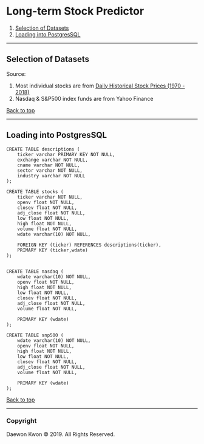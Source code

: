 # Long-term Stock Predictor

1. [Selection of Datasets](#selection-of-datasets)
2. [Loading into PostgresSQL](#loading-into-postgressql)

***

## Selection of Datasets

Source: 

1. Most individual stocks are from [Daily Historical Stock Prices (1970 - 2018)](https://www.kaggle.com/ehallmar/daily-historical-stock-prices-1970-2018)
2. Nasdaq & S&P500 index funds are from Yahoo Finance

[Back to top](#long-term-stock-predictor)

***

## Loading into PostgresSQL

```text
CREATE TABLE descriptions (
	ticker varchar PRIMARY KEY NOT NULL,
	exchange varchar NOT NULL,
	cname varchar NOT NULL,
	sector varchar NOT NULL,
	industry varchar NOT NULL
);

CREATE TABLE stocks (
	ticker varchar NOT NULL,
	openv float NOT NULL,
	closev float NOT NULL,
	adj_close float NOT NULL,
	low float NOT NULL,
	high float NOT NULL,
	volume float NOT NULL,
	wdate varchar(10) NOT NULL,
	
	FOREIGN KEY (ticker) REFERENCES descriptions(ticker),
	PRIMARY KEY (ticker,wdate)
);


CREATE TABLE nasdaq (
	wdate varchar(10) NOT NULL,
	openv float NOT NULL,
	high float NOT NULL,
	low float NOT NULL,
	closev float NOT NULL,
	adj_close float NOT NULL,
	volume float NOT NULL,
	
	PRIMARY KEY (wdate)
);

CREATE TABLE snp500 (
	wdate varchar(10) NOT NULL,
	openv float NOT NULL,
	high float NOT NULL,
	low float NOT NULL,
	closev float NOT NULL,
	adj_close float NOT NULL,
	volume float NOT NULL,
	
	PRIMARY KEY (wdate)
);

```

[Back to top](#long-term-stock-predictor)

***

### Copyright

Daewon Kwon © 2019. All Rights Reserved.